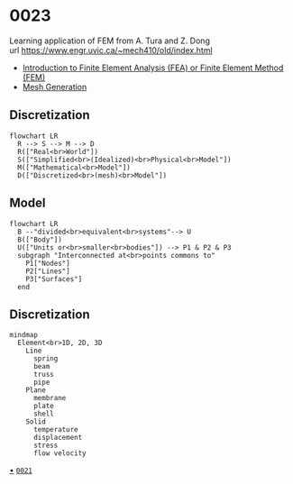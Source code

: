 # 0023
Learning application of FEM from A. Tura and Z. Dong \
url https://www.engr.uvic.ca/~mech410/old/index.html
+ [Introduction to Finite Element Analysis (FEA) or Finite Element Method (FEM)](https://www.engr.uvic.ca/~mech410/old/2_Lecture_Notes/6_2_FEA_Theory.pdf)
+ [Mesh Generation](https://www.engr.uvic.ca/~mech410/old/2_Lecture_Notes/FEA_Mesh_Generation.pdf)


## Discretization
```mermaid
flowchart LR
  R --> S --> M --> D
  R(["Real<br>World"])
  S(["Simplified<br>(Idealized)<br>Physical<br>Model"])
  M(["Mathematical<br>Model"])
  D(["Discretized<br>(mesh)<br>Model"])
```


## Model
```mermaid
flowchart LR
  B --"divided<br>equivalent<br>systems"--> U
  B(["Body"])
  U(["Units or<br>smaller<br>bodies"]) --> P1 & P2 & P3
  subgraph "Interconnected at<br>points commons to"
    P1["Nodes"]
    P2["Lines"]
    P3["Surfaces"]
  end
```


## Discretization
```mermaid
mindmap
  Element<br>1D, 2D, 3D
    Line
      spring
      beam
      truss
      pipe
    Plane
      membrane
      plate
      shell
    Solid
      temperature
      displacement
      stress
      flow velocity
```


[&bull;](README.md)
[`0021`](../00/21.md)
